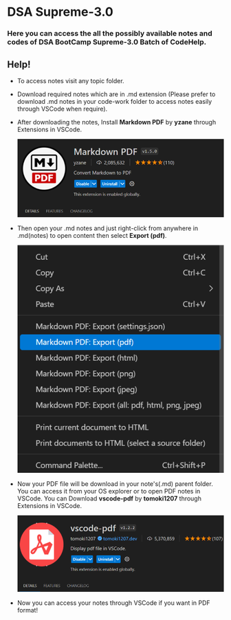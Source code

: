# DSA Supreme-3.0 

### Here you can access the all the possibly available notes and codes of DSA BootCamp Supreme-3.0 Batch of CodeHelp.

## Help!

- To access notes visit any topic folder.
  
- Download required notes which are in .md extension (Please prefer to download .md notes in your code-work folder to access notes easily through VSCode when require).
  
- After downloading the notes, Install **Markdown PDF** by **yzane** through Extensions in VSCode.

    ![alt text](assets/image.png)

- Then open your .md notes and just right-click from anywhere in .md(notes) to open content then select **Export (pdf)**.

    ![alt text](assets/image-2.png)

- Now your PDF file will be download in your note's(.md) parent folder. You can access it from your OS explorer or to open PDF notes in VSCode. You can Download **vscode-pdf** by **tomoki1207** through Extensions in VSCode.

    ![alt text](assets/image-1.png)

- Now you can access your notes through VSCode if you want in PDF format!
